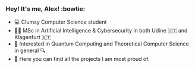 ### Hey! It's me, Alex! :bowtie: ###

- :computer: Clumsy Computer Science student
- 🧑‍🎓 MSc in Artificial Intelligence & Cybersecurity in both Udine 🇮🇹 and Klagenfurt 🇦🇹
- :mag_right: Interested in Quantum Computing and Theoretical Computer Science in general :mag:
- 🔭 Here you can find all the projects I am most proud of.
<!---
Alex-Dell1/Alex-Dell1 is a ✨ special ✨ repository because its `README.md` (this file) appears on your GitHub profile.
You can click the Preview link to take a look at your changes.
--->
